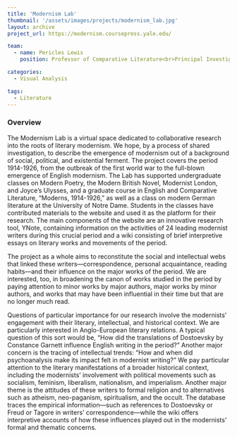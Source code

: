 ```yaml
---
title: 'Modernism Lab'
thumbnail: '/assets/images/projects/modernism_lab.jpg'
layout: archive
project_url: https://modernism.coursepress.yale.edu/

team:
  - name: Pericles Lewis
    position: Professor of Comparative Literature<br>Principal Investigator

categories:
  - Visual Analysis

tags:
  - Literature
---
```


### Overview

The Modernism Lab is a virtual space dedicated to collaborative research into the roots of literary modernism. We hope, by a process of shared investigation, to describe the emergence of modernism out of a background of social, political, and existential ferment. The project covers the period 1914-1926, from the outbreak of the first world war to the full-blown emergence of English modernism. The Lab has supported undergraduate classes on Modern Poetry, the Modern British Novel, Modernist London, and Joyce’s Ulysses, and a graduate course in English and Comparative Literature, “Moderns, 1914-1926,” as well as a class on modern German literature at the University of Notre Dame. Students in the classes have contributed materials to the website and used it as the platform for their research. The main components of the website are an innovative research tool, YNote, containing information on the activities of 24 leading modernist writers during this crucial period and a wiki consisting of brief interpretive essays on literary works and movements of the period.

The project as a whole aims to reconstitute the social and intellectual webs that linked these writers—correspondence, personal acquaintance, reading habits—and their influence on the major works of the period. We are interested, too, in broadening the canon of works studied in the period by paying attention to minor works by major authors, major works by minor authors, and works that may have been influential in their time but that are no longer much read.

Questions of particular importance for our research involve the modernists’ engagement with their literary, intellectual, and historical context. We are particularly interested in Anglo-European literary relations. A typical question of this sort would be, “How did the translations of Dostoevsky by Constance Garnett influence English writing in the period?” Another major concern is the tracing of intellectual trends: “How and when did psychoanalysis make its impact felt in modernist writing?” We pay particular attention to the literary manifestations of a broader historical context, including the modernists’ involvement with political movements such as socialism, feminism, liberalism, nationalism, and imperialism. Another major theme is the attitudes of these writers to formal religion and to alternatives such as atheism, neo-paganism, spiritualism, and the occult. The database traces the empirical information—such as references to Dostoevsky or Freud or Tagore in writers’ correspondence—while the wiki offers interpretive accounts of how these influences played out in the modernists’ formal and thematic concerns.